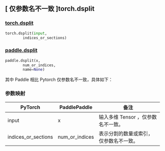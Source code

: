 ## [ 仅参数名不一致 ]torch.dsplit
### [torch.dsplit](https://pytorch.org/docs/stable/generated/torch.dsplit.html#torch.dsplit)

```python
torch.dsplit(input,
        indices_or_sections)
```

### [paddle.dsplit](https://www.paddlepaddle.org.cn/documentation/docs/zh/develop/api/paddle/dsplit_cn.html)

```python
paddle.dsplit(x,
        num_or_indices,
        name=None)
```

其中 Paddle 相比 Pytorch 仅参数名不一致，具体如下：

### 参数映射

| PyTorch       | PaddlePaddle | 备注                                                   |
| ------------- | ------------ | ------------------------------------------------------ |
| input          |  x           | 输入多维 Tensor ，仅参数名不一致。  |
| indices_or_sections           | num_or_indices         | 表示分割的数量或索引，仅参数名不一致。                          |
